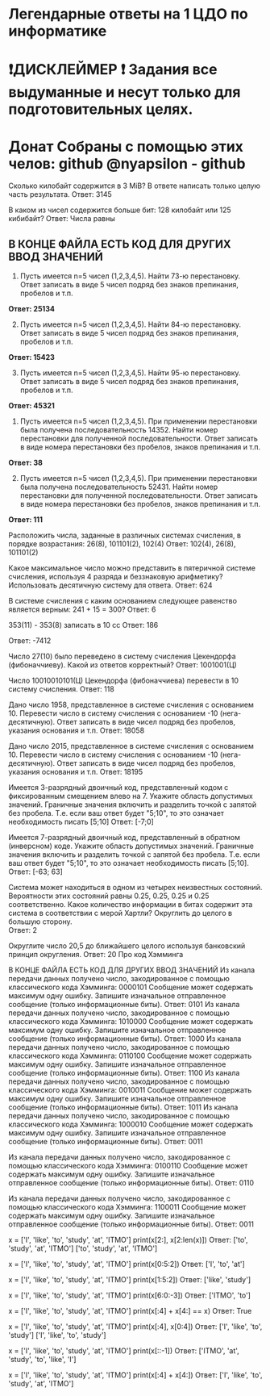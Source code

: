 # Легендарные ответы на 1 ЦДО по информатике

❗ДИСКЛЕЙМЕР ❗
Задания все выдуманные и несут только
для подготовительных целях. 
====================================
Донат
Собраны с помощью этих челов:
github
@nyapsilon - github
====================================

Сколько килобайт содержится в 3 MiB? В ответе написать только целую часть результата.
Ответ: 3145

В каком из чисел содержится больше бит: 128 килобайт или 125 кибибайт?
Ответ: Числа равны

## В КОНЦЕ ФАЙЛА ЕСТЬ КОД ДЛЯ ДРУГИХ ВВОД ЗНАЧЕНИЙ

1. Пусть имеется n=5 чисел (1,2,3,4,5). Найти 73-ю перестановку. Ответ записать в виде 5 чисел подряд без знаков препинания, пробелов и т.п.

**Ответ: 25134**

2. Пусть имеется n=5 чисел (1,2,3,4,5). Найти 84-ю перестановку. Ответ записать в виде 5 чисел подряд без знаков препинания, пробелов и т.п.

**Ответ: 15423**

3. Пусть имеется n=5 чисел (1,2,3,4,5). Найти 95-ю перестановку. Ответ записать в виде 5 чисел подряд без знаков препинания, пробелов и т.п.

**Ответ: 45321**

1. Пусть имеется n=5 чисел (1,2,3,4,5). При применении перестановки была получена последовательность 14352. Найти номер перестановки для полученной последовательности. Ответ записать в виде номера перестановки без пробелов, знаков препинания и т.п.

**Ответ: 38**

2. Пусть имеется n=5 чисел (1,2,3,4,5). При применении перестановки была получена последовательность 52431. Найти номер перестановки для полученной последовательности. Ответ записать в виде номера перестановки без пробелов, знаков препинания и т.п.

**Ответ: 111**


Расположить числа, заданные в различных системах счисления, в порядке возрастания: 26(8), 101101(2), 102(4)
Ответ: 102(4), 26(8), 101101(2)

Какое максимальное число можно представить в пятеричной системе счисления, используя 4 разряда и беззнаковую арифметику? Использовать десятичную систему для ответа.
Ответ: 624 

В системе счисления с каким основанием следующее равенство является верным:
241 + 15 = 300?
Ответ: 6

353(11) - 353(8) записать в 10 сс 
Ответ: 186

Ответ: -7412

Число 27(10) было переведено в систему счисления Цекендорфа (фибоначчиеву). Какой из ответов корректный? 
Ответ: 1001001(Ц) 

Число 10010010101(Ц) Цекендорфа (фибоначчиева) перевести в 10 систему счисления.
Ответ: 118

Дано число 1958, представленное в системе счисления с основанием 10. Перевести число в систему счисления с основанием -10 (нега-десятичную). Ответ записать в виде чисел подряд без пробелов, указания основания и т.п.
Ответ: 18058

Дано число 2015, представленное в системе счисления с основанием 10. Перевести число в систему счисления с основанием -10 (нега-десятичную). Ответ записать в виде чисел подряд без пробелов, указания основания и т.п.
Ответ: 18195

Имеется 3-разрядный двоичный код, представленный кодом с фиксированным смещением влево на 7. Укажите область допустимых значений. Граничные значения включить и разделить точкой с запятой без пробела. Т.е. если ваш ответ будет "5;10", то это означает необходимость писать [5;10]
Ответ: [-7;0]

Имеется 7-разрядный двоичный код, представленный в обратном (инверсном) коде. Укажите область допустимых значений. Граничные значения включить и разделить точкой с запятой без пробела. Т.е. если ваш ответ будет "5;10", то это означает необходимость писать [5;10].
Ответ: [-63; 63]

Система может находиться в одном из четырех неизвестных состояний. Вероятности этих состояний равны 0.25, 0.25, 0.25 и 0.25 соответственно. Какое количество информации в битах содержит эта система в соответствии с мерой Хартли? Округлить до целого в большую сторону.  
Ответ: 2

Округлите число 20,5 до ближайшего целого используя банковский принцип округления.
Ответ: 20
Про код Хэмминга

В КОНЦЕ ФАЙЛА ЕСТЬ КОД ДЛЯ ДРУГИХ ВВОД ЗНАЧЕНИЙ
Из канала передачи данных получено число, закодированное с помощью классического кода Хэмминга: 0000101 Сообщение может содержать максимум одну ошибку. Запишите изначальное отправленное сообщение (только информационные биты).
Ответ: 0101 
Из канала передачи данных получено число, закодированное с помощью классического кода Хэмминга: 1010000 Сообщение может содержать максимум одну ошибку. Запишите изначальное отправленное сообщение (только информационные биты).
Ответ: 1000
Из канала передачи данных получено число, закодированное с помощью классического кода Хэмминга: 0110100 Сообщение может содержать максимум одну ошибку. Запишите изначальное отправленное сообщение (только информационные биты).
Ответ: 1100
Из канала передачи данных получено число, закодированное с помощью классического кода Хэмминга: 0010011 Сообщение может содержать максимум одну ошибку. Запишите изначальное отправленное сообщение (только информационные биты).
Ответ: 1011
Из канала передачи данных получено число, закодированное с помощью классического кода Хэмминга: 1000010 Сообщение может содержать максимум одну ошибку. Запишите изначальное отправленное сообщение (только информационные биты).
Ответ: 0011

Из канала передачи данных получено число, закодированное с помощью классического кода Хэмминга: 0100110 Сообщение может содержать максимум одну ошибку. Запишите изначальное отправленное сообщение (только информационные биты).
Ответ: 0110

Из канала передачи данных получено число, закодированное с помощью классического кода Хэмминга: 1100011 Сообщение может содержать максимум одну ошибку. Запишите изначальное отправленное сообщение (только информационные биты).
Ответ: 0011




















x = ['I', 'like', 'to', 'study', 'at', 'ITMO']
print(x[2:], x[2:len(x)])
Ответ: ['to', 'study', 'at', 'ITMO'] ['to', 'study', 'at', 'ITMO']

x = ['I', 'like', 'to', 'study', 'at', 'ITMO']
print(x[0:5:2])
Ответ: ['I', 'to', 'at']

x = ['I', 'like', 'to', 'study', 'at', 'ITMO']
print(x[1:5:2])
Ответ: ['like', 'study']

x = ['I', 'like', 'to', 'study', 'at', 'ITMO']
print(x[6:0:-3])
Ответ: ['ITMO', 'to']

x = ['I', 'like', 'to', 'study', 'at', 'ITMO']
print(x[:4] + x[4:] == x)
Ответ: True

x = ['I', 'like', 'to', 'study', 'at', 'ITMO']
print(x[:4], x[0:4])
Ответ: ['I', 'like', 'to', 'study'] ['I', 'like', 'to', 'study']

x = ['I', 'like', 'to', 'study', 'at', 'ITMO']
print(x[::-1])
Ответ: ['ITMO', 'at', 'study', 'to', 'like', 'I']

x = ['I', 'like', 'to', 'study', 'at', 'ITMO']
print(x[:4] + x[4:])
Ответ: ['I', 'like', 'to', 'study', 'at', 'ITMO']
